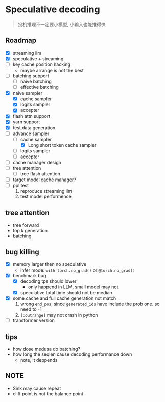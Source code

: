 # Speculative decoding

> 投机推理不一定要小模型, 小输入也能推得快

## Roadmap

- [x] streaming llm
- [x] speculative + streaming
- [ ] key cache position hacking
    - maybe arrange is not the best
- [ ] batching support
    - [ ] naive batching
    - [ ] effective batching
- [x] naive sampler
    - [x] cache sampler
    - [x] logits sampler
    - [x] accepter
- [x] flash attn support
- [x] yarn support
- [x] test data generation
- [ ] advance sampler
    - [ ] cache sampler
        - [x] Long short token cache sampler
    - [ ] logits sampler
    - [ ] accepter
- [ ] cache manager design
- [ ] tree attention
    - [ ] tree flash attention
- [ ] target model cache manager?
- [ ] ppl test
    1. reproduce streaming llm
    2. test model performence

## tree attention

- tree forward
- top k generation
- batching

## bug killing

- [x] memory larger then no speculative
    - infer mode: `with torch.no_grad()` or `@torch.no_grad()`
- [x] benchmark bug
    - [x] decoding tps should lower
        - only happend in LLM, small model may not
    - [x] speculative total time should not be median
- [x] some cache and full cache generation not match
    1. wrong `end_pos`, since `generated_ids` have include the prob one. so need to -1
    2. `[:outrange]` may not crash in python
- [ ] transformer version

## tips

- how dose medusa do batching?
- how long the seqlen cause decoding performance down
    * note, it deppends

## NOTE

- Sink may cause repeat
- cliff point is not the balance point

